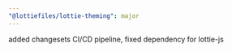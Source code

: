 ```yaml
---
"@lottiefiles/lottie-theming": major
---
```


added changesets CI/CD pipeline, fixed dependency for lottie-js
